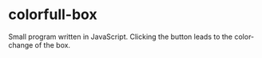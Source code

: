 # colorfull-box

Small program written in JavaScript. Clicking the button leads to the color-change of the box. 
